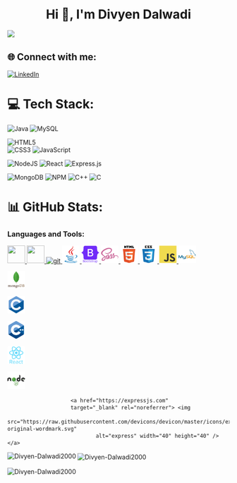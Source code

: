 
<h1 align="center">Hi 👋, I'm Divyen Dalwadi</h1>


[![](https://visitcount.itsvg.in/api?id=Divyen-Dalwadi2000&icon=5&color=0)](https://visitcount.itsvg.in)

## 🌐 Connect with me:
[![LinkedIn](https://img.shields.io/badge/LinkedIn-%230077B5.svg?logo=linkedin&logoColor=white)](https://www.linkedin.com/in/divyen-dalwadi-638a15238/) 

# 💻 Tech Stack:
![Java](https://img.shields.io/badge/java-%23ED8B00.svg?style=for-the-badge&logo=java&logoColor=white) 
![MySQL](https://img.shields.io/badge/mysql-%2300f.svg?style=for-the-badge&logo=mysql&logoColor=white)

![HTML5](https://img.shields.io/badge/html5-%23E34F26.svg?style=for-the-badge&logo=html5&logoColor=white)  
![CSS3](https://img.shields.io/badge/css3-%231572B6.svg?style=for-the-badge&logo=css3&logoColor=white)
![JavaScript](https://img.shields.io/badge/javascript-%23323330.svg?style=for-the-badge&logo=javascript&logoColor=%23F7DF1E)

![NodeJS](https://img.shields.io/badge/node.js-6DA55F?style=for-the-badge&logo=node.js&logoColor=white) 
![React](https://img.shields.io/badge/react-%2320232a.svg?style=for-the-badge&logo=react&logoColor=%2361DAFB) 
![Express.js](https://img.shields.io/badge/express.js-%23404d59.svg?style=for-the-badge&logo=express&logoColor=%2361DAFB) 

![MongoDB](https://img.shields.io/badge/MongoDB-%234ea94b.svg?style=for-the-badge&logo=mongodb&logoColor=white) 
![NPM](https://img.shields.io/badge/NPM-%23000000.svg?style=for-the-badge&logo=npm&logoColor=white) 
![C++](https://img.shields.io/badge/c++-%2300599C.svg?style=for-the-badge&logo=c%2B%2B&logoColor=white)
![C](https://img.shields.io/badge/c-%2300599C.svg?style=for-the-badge&logo=c&logoColor=white) 

 <!-- ![LINUX](https://img.shields.io/badge/Linux-FCC624?style=for-the-badge&logo=linux&logoColor=black)  -->
<!-- ##  ![Postman](https://img.shields.io/badge/Postman-FF6C37?style=for-the-badge&logo=postman&logoColor=white)  -->



# 📊 GitHub Stats: 

<h3 align="left">Languages and Tools:</h3>
<p align="left"> <a href="https://developer.android.com" target="_blank" rel="noreferrer">


   <img src="https://cdn.jsdelivr.net/gh/devicons/devicon@latest/icons/ruby/ruby-original-wordmark.svg" width="40" height="40" />
   <img src="https://cdn.jsdelivr.net/gh/devicons/devicon@latest/icons/rails/rails-original-wordmark.svg" width="40" height="40" />
    <!-- Git -->
   <a href="https://git-scm.com/" target="_blank" rel="noreferrer"> <img
                                src="https://www.vectorlogo.zone/logos/git-scm/git-scm-icon.svg" alt="git" width="40"
                                height="40" />
                </a>
                 <!-- JAVA -->
    <a href="https://www.java.com" target="_blank" rel="noreferrer"> <img
                                src="https://raw.githubusercontent.com/devicons/devicon/master/icons/java/java-original.svg"
                                alt="java" width="40" height="40" /> </a>
                <!-- BOOTSTRAP -->
                <a href="https://getbootstrap.com" target="_blank" rel="noreferrer"> <img
                                src="https://raw.githubusercontent.com/devicons/devicon/master/icons/bootstrap/bootstrap-plain-wordmark.svg"
                                alt="bootstrap" width="40" height="40" /> </a>
                 <!-- SASS -->
                <a href="https://sass-lang.com" target="_blank" rel="noreferrer"> <img
                                src="https://raw.githubusercontent.com/devicons/devicon/master/icons/sass/sass-original.svg"
                                alt="sass" width="40" height="40" /> </a>
                <!-- HTML -->
                <a href="https://www.w3.org/html/" target="_blank" rel="noreferrer"> <img
                                src="https://raw.githubusercontent.com/devicons/devicon/master/icons/html5/html5-original-wordmark.svg"
                                alt="html5" width="40" height="40" /> </a>
                 <!-- CSS -->
                <a href="https://www.w3schools.com/css/" target="_blank" rel="noreferrer"> <img
                                src="https://raw.githubusercontent.com/devicons/devicon/master/icons/css3/css3-original-wordmark.svg"
                                alt="css3" width="40" height="40" /> </a>
                <!-- JAVASCRIPT -->
                <a href="https://developer.mozilla.org/en-US/docs/Web/JavaScript" target="_blank" rel="noreferrer"> <img
                                src="https://raw.githubusercontent.com/devicons/devicon/master/icons/javascript/javascript-original.svg"
                                alt="javascript" width="40" height="40" /> </a>
                <!-- MYSQL -->
                <a href="https://www.mysql.com/" target="_blank" rel="noreferrer"> <img
                                src="https://raw.githubusercontent.com/devicons/devicon/master/icons/mysql/mysql-original-wordmark.svg"
                                alt="mysql" width="40" height="40" /> </a>

            
<a href="https://www.mongodb.com/" target="_blank" rel="noreferrer"> <img
                                src="https://raw.githubusercontent.com/devicons/devicon/master/icons/mongodb/mongodb-original-wordmark.svg"
                                alt="mongodb" width="40" height="40" />


                
   <a href="https://www.cprogramming.com/" target="_blank" rel="noreferrer"> <img
                                        src="https://raw.githubusercontent.com/devicons/devicon/master/icons/c/c-original.svg"
                                        alt="c" width="40" height="40" /> </a>

  <a href="https://www.w3schools.com/cpp/" target="_blank" rel="noreferrer"> <img
                                        src="https://raw.githubusercontent.com/devicons/devicon/master/icons/cplusplus/cplusplus-original.svg"
                                        alt="cplusplus" width="40" height="40" /> </a>


  <a href="https://reactjs.org/" target="_blank" rel="noreferrer">
                                <img src="https://raw.githubusercontent.com/devicons/devicon/master/icons/react/react-original-wordmark.svg"
                                        alt="react" width="40" height="40" /> </a>

  <a href="https://nodejs.org" target="_blank"
                        rel="noreferrer"> <img
                                src="https://raw.githubusercontent.com/devicons/devicon/master/icons/nodejs/nodejs-original-wordmark.svg"
                                alt="nodejs" width="40" height="40" /> </a> 
                    
                        <a href="https://expressjs.com"
                        target="_blank" rel="noreferrer"> <img
                                src="https://raw.githubusercontent.com/devicons/devicon/master/icons/express/express-original-wordmark.svg"
                                alt="express" width="40" height="40" /> </a>

   
</p>


<p><img align="left"
                src="https://github-readme-stats.vercel.app/api/top-langs?username=Divyen-Dalwadi2000&show_icons=true&locale=en&layout=compact"
                alt="Divyen-Dalwadi2000" /></p>

<p>&nbsp;<img align="center"
                src="https://github-readme-stats.vercel.app/api?username=Divyen-Dalwadi2000&show_icons=true&locale=en"
                alt="Divyen-Dalwadi2000" /></p>

<p><img align="center" src="https://github-readme-streak-stats.herokuapp.com/?user=Divyen-Dalwadi2000&"
                alt="Divyen-Dalwadi2000" /></p>
